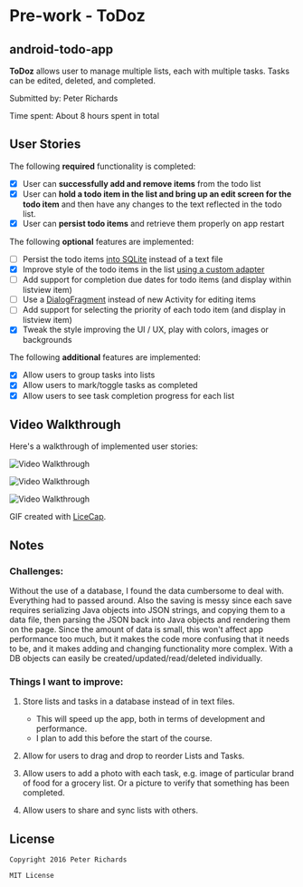 # Pre-work - ToDoz
## android-todo-app

**ToDoz** allows user to manage multiple lists, each with multiple tasks. Tasks can be edited, deleted, and completed.

Submitted by: Peter Richards

Time spent: About 8 hours spent in total

## User Stories

The following **required** functionality is completed:

* [X] User can **successfully add and remove items** from the todo list
* [X] User can **hold a todo item in the list and bring up an edit screen for the todo item** and then have any changes to the text reflected in the todo list.
* [X] User can **persist todo items** and retrieve them properly on app restart

The following **optional** features are implemented:

* [ ] Persist the todo items [into SQLite](http://guides.codepath.com/android/Persisting-Data-to-the-Device#sqlite) instead of a text file
* [X] Improve style of the todo items in the list [using a custom adapter](http://guides.codepath.com/android/Using-an-ArrayAdapter-with-ListView)
* [ ] Add support for completion due dates for todo items (and display within listview item)
* [ ] Use a [DialogFragment](http://guides.codepath.com/android/Using-DialogFragment) instead of new Activity for editing items
* [ ] Add support for selecting the priority of each todo item (and display in listview item)
* [X] Tweak the style improving the UI / UX, play with colors, images or backgrounds

The following **additional** features are implemented:

* [X] Allow users to group tasks into lists
* [X] Allow users to mark/toggle tasks as completed
* [X] Allow users to see task completion progress for each list

## Video Walkthrough 

Here's a walkthrough of implemented user stories:

<img src='http://imgur.com/57qeFvN' title='Video Walkthrough' width='' alt='Video Walkthrough' />

![Video Walkthrough](http://imgur.com/57qeFvN)

![Video Walkthrough](https://raw.github.com/perich/android-todo-app/todo-demo.gif)

GIF created with [LiceCap](http://www.cockos.com/licecap/).

## Notes

### Challenges:

Without the use of a database, I found the data cumbersome to deal with. Everything had to passed around. Also the saving is messy since each save requires serializing Java objects into JSON strings, and copying them to a data file, then parsing the JSON back into Java objects and rendering them on the page. Since the amount of data is small, this won't affect app performance too much, but it makes the code more confusing that it needs to be, and it makes adding and changing functionality more complex. With a DB objects can easily be created/updated/read/deleted individually.

### Things I want to improve:

1. Store lists and tasks in a database instead of in text files.
    - This will speed up the app, both in terms of development and performance.
    * I plan to add this before the start of the course.

2. Allow for users to drag and drop to reorder Lists and Tasks.
3. Allow users to add a photo with each task, e.g. image of particular brand of food for a grocery list. Or a picture to verify that something has been completed.
4. Allow users to share and sync lists with others.

## License

    Copyright 2016 Peter Richards

    MIT License